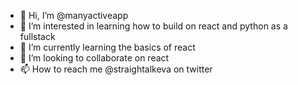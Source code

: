 - 👋 Hi, I’m @manyactiveapp
- 👀 I’m interested in learning how to build on react and python as a fullstack
- 🌱 I’m currently learning the basics of react
- 💞️ I’m looking to collaborate on react 
- 📫 How to reach me @straightalkeva on twitter

<!---
manyactiveapp/manyactiveapp is a ✨ special ✨ repository because its `README.md` (this file) appears on your GitHub profile.
You can click the Preview link to take a look at your changes.
--->
